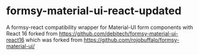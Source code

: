 # formsy-material-ui-react-updated
A formsy-react compatibility wrapper for Material-UI form components with React 16 forked from 
https://github.com/debitech/formsy-material-ui-react16
which was forked from 
https://github.com/rojobuffalo/formsy-material-ui/
